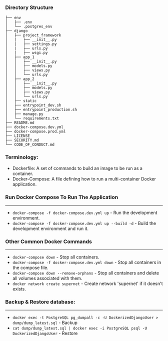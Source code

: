 ### Directory Structure

```
├── env
│   ├── .env
│   └── .postgres_env
├── django
│   ├── project_framework
│   |   ├── __init__.py
│   |   ├── settings.py
│   |   ├── urls.py
│   |   ├── wsgi.py
│   ├── app_1
│   │   ├── __init__.py
│   │   ├── models.py
│   │   ├── views.py
│   │   └── urls.py
│   ├── app_2
│   │   ├── __init__.py
│   │   ├── models.py
│   │   ├── views.py
│   │   └── urls.py
│   ├── static
│   ├── entrypoint_dev.sh
│   ├── entrypoint_production.sh
│   ├── manage.py
│   └── requirements.txt
├── README.md
├── docker-compose.dev.yml
├── docker-compose.prod.yml
├── LICENSE
├── SECURITY.md
└── CODE_OF_CONDUCT.md

```

### Terminology:
- Dockerfile: A set of commands to build an image to be run as a container.
- Docker-Compose: A file defining how to run a multi-container Docker application.

### Run Docker Compose To Run The Application
----

- ``` docker-compose -f docker-compose.dev.yml up ``` - Run the development environment.
- ``` docker-compose -f docker-compose.dev.yml up --build -d ``` - Build the development environment and run it.

### Other Common Docker Commands
----

- ``` docker-compose down ``` - Stop all containers.
- ``` docker-compose -f docker-compose.dev.yml down ``` - Stop all containers in the compose file.
- ``` docker-compose down --remove-orphans ``` - Stop all containers and delete all volumes associated with them.
- ``` docker network create supernet ``` - Create network 'supernet' if it doesn't exists.

### Backup & Restore database:
----

- ``` docker exec -t PostgreSQL pg_dumpall -c -U DockerizedDjangoUser > dump/dump_latest.sql ```  - Backup
- ``` cat dump/dump_latest.sql | docker exec -i PostgreSQL psql -U DockerizedDjangoUser ``` - Restore